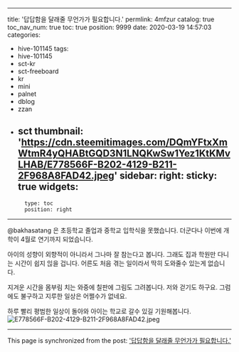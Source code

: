 
---
title: '답답함을 달래줄 무언가가 필요합니다.'
permlink: 4mfzur
catalog: true
toc_nav_num: true
toc: true
position: 9999
date: 2020-03-19 14:57:03
categories:
- hive-101145
tags:
- hive-101145
- sct-kr
- sct-freeboard
- kr
- mini
- palnet
- dblog
- zzan
- sct
thumbnail: 'https://cdn.steemitimages.com/DQmYFtxXmWtmR4yQHABtGQD3N1LNQKwSw1Yez1KtKMvLHAB/E778566F-B202-4129-B211-2F968A8FAD42.jpeg'
sidebar:
    right:
        sticky: true
widgets:
    -
        type: toc
        position: right
---


@bakhasatang 은 초등학교 졸업과 중학교 입학식을 못했습니다. 더군다나 이번에 개학이 4월로 연기까지 되었습니다. 

아이의 성향이 외향적이 아니라서 그나마 잘 참는다고 봅니다. 
그래도 집과 학원만 다니는 시간이 쉽지 읺을 겁니다.  어른도 처음 겪는 일이라서 딱히 도와줄수 있는게 없습니다.  

지겨운 시간을 몸부림 치는 와중에 칠판에 그림도 그려봅니다. 저와 걷기도 하구요.  그럼에도 불구하고 지루한 일상은 어쩔수가 없네요.  

하루 빨리 평범한 일상이 돌아와 아이는 학교로 갈수 있길 기원해봅니다. 
![E778566F-B202-4129-B211-2F968A8FAD42.jpeg](https://cdn.steemitimages.com/DQmYFtxXmWtmR4yQHABtGQD3N1LNQKwSw1Yez1KtKMvLHAB/E778566F-B202-4129-B211-2F968A8FAD42.jpeg)

- - -

This page is synchronized from the post: ['답답함을 달래줄 무언가가 필요합니다.'](https://steemit.com/@kingbit/4mfzur)
